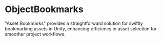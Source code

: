 # ObjectBookmarks
"Asset Bookmarks" provides a straightforward solution for swiftly bookmarking assets in Unity, enhancing efficiency in asset selection for smoother project workflows.
